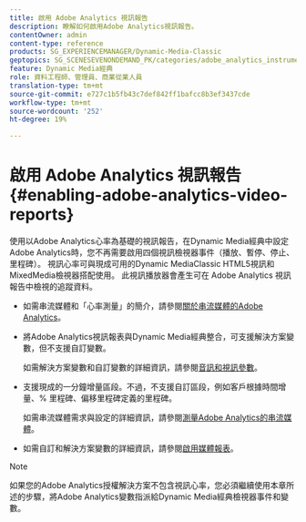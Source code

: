 ```yaml
---
title: 啟用 Adobe Analytics 視訊報告
description: 瞭解如何啟用Adobe Analytics視訊報告。
contentOwner: admin
content-type: reference
products: SG_EXPERIENCEMANAGER/Dynamic-Media-Classic
geptopics: SG_SCENESEVENONDEMAND_PK/categories/adobe_analytics_instrumentation_kit
feature: Dynamic Media經典
role: 資料工程師、管理員、商業從業人員
translation-type: tm+mt
source-git-commit: e727c1b5fb43c7def842ff1bafcc8b3ef3437cde
workflow-type: tm+mt
source-wordcount: '252'
ht-degree: 19%

---
```



# 啟用 Adobe Analytics 視訊報告{#enabling-adobe-analytics-video-reports}

使用以Adobe Analytics心率為基礎的視訊報告，在Dynamic Media經典中設定Adobe Analytics時，您不再需要啟用四個視訊檢視器事件（播放、暫停、停止、里程碑）。 視訊心率可與現成可用的Dynamic MediaClassic HTML5視訊和MixedMedia檢視器搭配使用。 此視訊播放器會產生可在 Adobe Analytics 視訊報告中檢視的追蹤資料。

* 如需串流媒體和「心率測量」的簡介，請參閱[關於串流媒體的Adobe Analytics](https://experienceleague.adobe.com/docs/media-analytics/using/media-overview.html#about-adobe-analytics-for-streaming-media)。

* 將Adobe Analytics視訊報表與Dynamic Media經典整合，可支援解決方案變數，但不支援自訂變數。

   如需解決方案變數和自訂變數的詳細資訊，請參閱[音訊和視訊參數](https://experienceleague.adobe.com/docs/media-analytics/using/metrics-and-metadata/audio-video-parameters.html#metrics-and-metadata)。

* 支援現成的一分鐘增量區段。不過，不支援自訂區段，例如客戶根據時間增量、% 里程碑、偏移里程碑定義的里程碑。

   如需串流媒體需求與設定的詳細資訊，請參閱[測量Adobe Analytics的串流媒體](https://experienceleague.adobe.com/docs/media-analytics/using/media-overview.html)。

* 如需自訂和解決方案變數的詳細資訊，請參閱[啟用媒體報表](https://experienceleague.adobe.com/docs/media-analytics/using/media-reports/media-reports-enable.html?lang=en#media-reports)。

>[!NOTE]
>
>如果您的Adobe Analytics授權解決方案不包含視訊心率，您必須繼續使用本章所述的步驟，將Adobe Analytics變數指派給Dynamic Media經典檢視器事件和變數。

